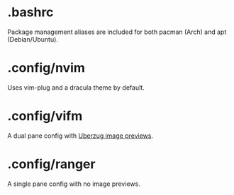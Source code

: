 # .bashrc

Package management aliases are included for both pacman (Arch) and apt (Debian/Ubuntu).

# .config/nvim

Uses vim-plug and a dracula theme by default.

# .config/vifm

A dual pane config with [Uberzug image previews](https://github.com/cirala/vifmimg).

# .config/ranger

A single pane config with no image previews.
